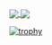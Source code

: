 <a href="https://github.com/anuraghazra/github-readme-stats">
  <img align="center" src="https://github-readme-stats.vercel.app/api/pin/?username=nizi24&repo=github-readme-stats&count_private=true&show_icons=true" />
</a>
<a href="https://github.com/anuraghazra/convoychat">
  <img align="center" src="https://github-readme-stats.vercel.app/api/pin/?username=nizi24&repo=convoychat" />
</a>

[![trophy](https://github-profile-trophy.vercel.app/?username=nizi24)](https://github.com/ryo-ma/github-profile-trophy)

